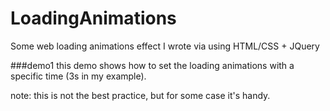 # LoadingAnimations
Some web loading animations effect I wrote via using HTML/CSS + JQuery

###demo1
this demo shows how to set the loading animations with a specific time (3s in my example).

note: this is not the best practice, but for some case it's handy.

